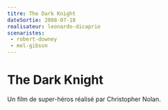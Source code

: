 ```yaml
---
titre: The Dark Knight
dateSortie: 2008-07-18
realisateur: leonardo-dicaprio
scenaristes: 
 - robert-downey
 - mel-gibson
---
```


# The Dark Knight

Un film de super-héros réalisé par Christopher Nolan.